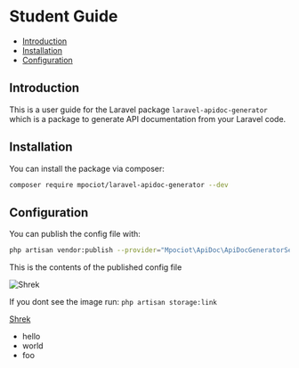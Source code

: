 # Student Guide

- [Introduction](#introduction)
- [Installation](#installation)
- [Configuration](#configuration)

## Introduction

This is a user guide for the Laravel package `laravel-apidoc-generator` which is a package to generate API documentation from your Laravel code.

## Installation

You can install the package via composer:

```bash
composer require mpociot/laravel-apidoc-generator --dev
```

## Configuration

You can publish the config file with:

```bash
php artisan vendor:publish --provider="Mpociot\ApiDoc\ApiDocGeneratorServiceProvider" --tag=apidoc-config
```

This is the contents of the published config file

![Shrek](http://localhost:8000/docs/shrek.png)

If you dont see the image run: `php artisan storage:link`

[Shrek](http://localhost:8000/docs/shrek.png)

- hello
- world
- foo
